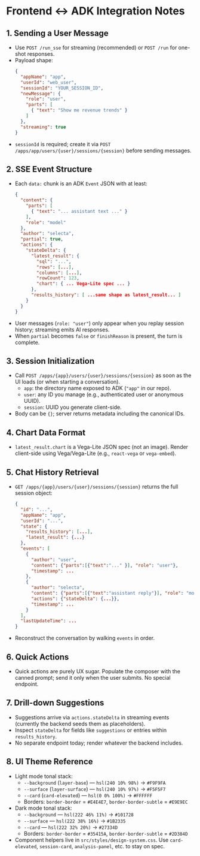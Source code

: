 # Frontend ↔ ADK Integration Notes

## 1. Sending a User Message

- Use `POST /run_sse` for streaming (recommended) or `POST /run` for one-shot responses.
- Payload shape:
  ```json
  {
    "appName": "app",
    "userId": "web_user",
    "sessionId": "YOUR_SESSION_ID",
    "newMessage": {
      "role": "user",
      "parts": [
        { "text": "Show me revenue trends" }
      ]
    },
    "streaming": true
  }
  ```
- `sessionId` is required; create it via `POST /apps/app/users/{user}/sessions/{session}` before sending messages.

## 2. SSE Event Structure

- Each `data:` chunk is an ADK `Event` JSON with at least:
  ```json
  {
    "content": {
      "parts": [
        { "text": "... assistant text ..." }
      ],
      "role": "model"
    },
    "author": "selecta",
    "partial": true,
    "actions": {
      "stateDelta": {
        "latest_result": {
          "sql": "...",
          "rows": [...],
          "columns": [...],
          "rowCount": 123,
          "chart": { ... Vega-Lite spec ... }
        },
        "results_history": [ ...same shape as latest_result... ]
      }
    }
  }
  ```
- User messages (`role: "user"`) only appear when you replay session history; streaming emits AI responses.
- When `partial` becomes `false` or `finishReason` is present, the turn is complete.

## 3. Session Initialization

- Call `POST /apps/{app}/users/{user}/sessions/{session}` as soon as the UI loads (or when starting a conversation).
  - `app`: the directory name exposed to ADK (`"app"` in our repo).
  - `user`: any ID you manage (e.g., authenticated user or anonymous UUID).
  - `session`: UUID you generate client-side.
- Body can be `{}`; server returns metadata including the canonical IDs.

## 4. Chart Data Format

- `latest_result.chart` is a Vega-Lite JSON spec (not an image). Render client-side using Vega/Vega-Lite (e.g., `react-vega` or `vega-embed`).

## 5. Chat History Retrieval

- `GET /apps/{app}/users/{user}/sessions/{session}` returns the full session object:
  ```json
  {
    "id": "...",
    "appName": "app",
    "userId": "...",
    "state": {
      "results_history": [...],
      "latest_result": {...}
    },
    "events": [
      {
        "author": "user",
        "content": {"parts":[{"text":"..." }], "role": "user"},
        "timestamp": ...
      },
      {
        "author": "selecta",
        "content": {"parts":[{"text":"assistant reply"}], "role": "model"},
        "actions": {"stateDelta": {...}},
        "timestamp": ...
      }
    ],
    "lastUpdateTime": ...
  }
  ```
- Reconstruct the conversation by walking `events` in order.

## 6. Quick Actions

- Quick actions are purely UX sugar. Populate the composer with the canned prompt; send it only when the user submits. No special endpoint.

## 7. Drill-down Suggestions

- Suggestions arrive via `actions.stateDelta` in streaming events (currently the backend seeds them as placeholders).
- Inspect `stateDelta` for fields like `suggestions` or entries within `results_history`.
- No separate endpoint today; render whatever the backend includes.

## 8. UI Theme Reference

- Light mode tonal stack:
  - `--background` (`layer-base`) — `hsl(240 10% 98%)` → `#F9F9FA`
  - `--surface` (`layer-surface`) — `hsl(240 10% 97%)` → `#F5F5F7`
  - `--card` (`card-elevated`) — `hsl(0 0% 100%)` → `#FFFFFF`
  - Borders: `border-border` = `#E4E4E7`, `border-border-subtle` = `#E9E9EC`
- Dark mode tonal stack:
  - `--background` — `hsl(222 46% 11%)` → `#101728`
  - `--surface` — `hsl(222 38% 16%)` → `#1B2335`
  - `--card` — `hsl(222 32% 20%)` → `#27334D`
  - Borders: `border-border` = `#35415A`, `border-border-subtle` = `#2D384D`
- Component helpers live in `src/styles/design-system.css`. Use `card-elevated`, `session-card`, `analysis-panel`, etc. to stay on spec.
